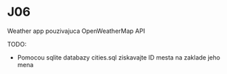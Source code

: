# J06
Weather app pouzivajuca OpenWeatherMap API

TODO: 
  - Pomocou sqlite databazy cities.sql ziskavajte ID mesta na zaklade jeho mena
  

